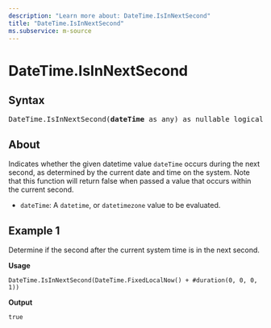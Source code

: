 ```yaml
---
description: "Learn more about: DateTime.IsInNextSecond"
title: "DateTime.IsInNextSecond"
ms.subservice: m-source
---
```

# DateTime.IsInNextSecond

## Syntax

<pre>
DateTime.IsInNextSecond(<b>dateTime</b> as any) as nullable logical
</pre>
  
## About

Indicates whether the given datetime value `dateTime` occurs during the next second, as determined by the current date and time on the system. Note that this function will return false when passed a value that occurs within the current second.

* `dateTime`: A `datetime`, or `datetimezone` value to be evaluated.

## Example 1

Determine if the second after the current system time is in the next second.

**Usage**

```powerquery-m
DateTime.IsInNextSecond(DateTime.FixedLocalNow() + #duration(0, 0, 0, 1))
```

**Output**

`true`
